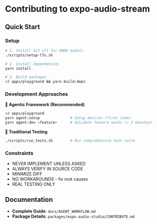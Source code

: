 # Contributing to expo-audio-stream

## Quick Start

### Setup
```bash
# 1. Install Git LFS for ONNX models
./scripts/setup-lfs.sh

# 2. Install dependencies  
yarn install

# 3. Build packages
cd apps/playground && yarn build:deps
```

### Development Approaches

**🤖 Agentic Framework (Recommended)**
```bash
cd apps/playground
yarn agent:setup              # Setup devices (first time)
yarn agent:dev <feature>      # Validate feature works (< 2 minutes)
```

**🧪 Traditional Testing**
```bash
./scripts/run_tests.sh        # Run comprehensive test suite
```

### Constraints
- NEVER IMPLEMENT UNLESS ASKED
- ALWAYS VERIFY IN SOURCE CODE  
- MINIMIZE DIFF
- NO WORKAROUNDS - fix root causes
- REAL TESTING ONLY

## Documentation
- **Complete Guide**: `docs/AGENT_WORKFLOW.md`
- **Package Details**: `packages/expo-audio-studio/CONTRIBUTE.md` 